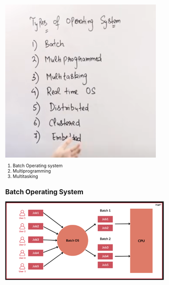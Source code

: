 ![Type of Operating System](/assets/image.png)
1. Batch Operating system
2. Multiprogramming 
3. Multitasking

## Batch Operating System
![Batch Operating System Working](/assets/batch.png)